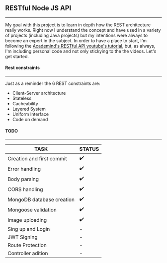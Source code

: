 ## RESTful Node JS API
---

My goal with this project is to learn in depth how the REST architecture really works. Right now I understand the concept and have used in a variety of projects (including Java projects) but my intentions were always to become an expert in the subject. In order to have a place to start, I'm following the [Academind's RESTful API youtube's tutorial](https://www.youtube.com/watch?v=0oXYLzuucwE&index=1&list=PL55RiY5tL51q4D-B63KBnygU6opNPFk_q), but, as always, I'm including personal code and not only stickying to the the videos. Let's get started.

#### Rest constraints
---

Just as a reminder the 6 REST constraints are:

+ Client-Server architecture
+ Stateless
+ Cacheability
+ Layered System
+ Uniform Interface
+ Code on demand

#### TODO
---

TASK | STATUS
-----|-------
Creation and first commit | :heavy_check_mark:
Error handling | :heavy_check_mark:
Body parsing | :heavy_check_mark:
CORS handling | :heavy_check_mark:
MongoDB database creation | :heavy_check_mark:
Mongoose validation | :heavy_check_mark:
Image uploading | :heavy_check_mark:
Sing up and Login | -
JWT Signing | -
Route Protection | -
Controller adition | -
